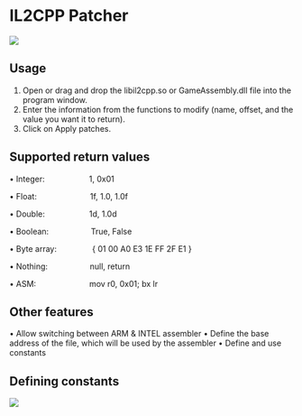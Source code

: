 # IL2CPP Patcher
 ![](https://github.com/user-attachments/assets/f6fe3690-1937-4903-8cf6-3743cead47f2)
 
## Usage ##
1. Open or drag and drop the libil2cpp.so or GameAssembly.dll file into the program window.
2. Enter the information from the functions to modify (name, offset, and the value you want it to return).
3. Click on Apply patches.

## Supported return values ##
• Integer:                    1, 0x01

• Float:                        1f, 1.0, 1.0f

• Double:                    1d, 1.0d

• Boolean:                   True, False

• Byte array:                { 01 00 A0 E3 1E FF 2F E1 }

• Nothing:                   null, return

• ASM:                        mov r0, 0x01; bx lr

## Other features ##
• Allow switching between ARM & INTEL assembler
• Define the base address of the file, which will be used by the assembler
• Define and use constants

## Defining constants ##
 ![](https://github.com/user-attachments/assets/27ca98f6-b6da-4c5d-af06-55cadd26411d)

